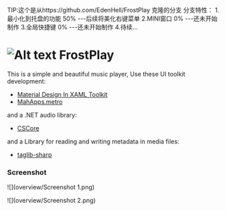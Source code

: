 TIP:这个是从https://github.com/EdenHell/FrostPlay 克隆的分支
分支特性：
1.最小化到托盘的功能 50% ---后续将美化右键菜单
2.MINI窗口           0%  ---还未开始制作
3.全局快捷键         0%  ---还未开始制作
4.待续...

# ![Alt text](overview/Icon.png "FrostPlay") FrostPlay

This is a simple and beautiful music player, Use these UI toolkit development:
* [Material Design In XAML Toolkit](http://materialdesigninxaml.net/)
* [MahApps.metro](http://mahapps.com/)

and a .NET audio library:
* [CSCore](https://github.com/filoe/cscore)

and a Library for reading and writing metadata in media files:
* [taglib-sharp](https://github.com/mono/taglib-sharp)

### Screenshot

![](overview/Screenshot 1.png)

![](overview/Screenshot 2.png)
